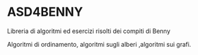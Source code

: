 # ASD4BENNY
Libreria di algoritmi ed esercizi risolti dei compiti di Benny

Algoritmi di ordinamento, algoritmi sugli alberi ,algoritmi sui grafi.
